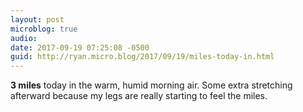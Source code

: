 ```yaml
---
layout: post
microblog: true
audio: 
date: 2017-09-19 07:25:08 -0500
guid: http://ryan.micro.blog/2017/09/19/miles-today-in.html
---
```

**3 miles** today in the warm, humid morning air. Some extra stretching afterward because my legs are really starting to feel the miles.
